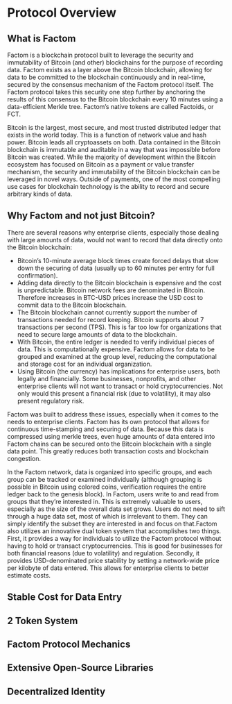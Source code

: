 # Protocol Overview

## What is Factom

Factom is a blockchain protocol built to leverage the security and immutability of Bitcoin \(and other\) blockchains for the purpose of recording data. Factom exists as a layer above the Bitcoin blockchain, allowing for data to be committed to the blockchain continuously and in real-time, secured by the consensus mechanism of the Factom protocol itself. The Factom protocol takes this security one step further by anchoring the results of this consensus to the Bitcoin blockchain every 10 minutes using a data-efficient Merkle tree. Factom’s native tokens are called Factoids, or FCT.

Bitcoin is the largest, most secure, and most trusted distributed ledger that exists in the world today. This is a function of network value and hash power. Bitcoin leads all cryptoassets on both. Data contained in the Bitcoin blockchain is immutable and auditable in a way that was impossible before Bitcoin was created. While the majority of development within the Bitcoin ecosystem has focused on Bitcoin as a payment or value transfer mechanism, the security and immutability of the Bitcoin blockchain can be leveraged in novel ways. Outside of payments, one of the most compelling use cases for blockchain technology is the ability to record and secure arbitrary kinds of data.  


## **Why Factom and not just Bitcoin?** 

There are several reasons why enterprise clients, especially those dealing with large amounts of data, would not want to record that data directly onto the Bitcoin blockchain:

* Bitcoin’s 10-minute average block times create forced delays that slow down the securing of data \(usually up to 60 minutes per entry for full confirmation\).
* Adding data directly to the Bitcoin blockchain is expensive and the cost is unpredictable. Bitcoin network fees are denominated in Bitcoin. Therefore increases in BTC-USD prices increase the USD cost to commit data to the Bitcoin blockchain.
* The Bitcoin blockchain cannot currently support the number of transactions needed for record keeping. Bitcoin supports about 7 transactions per second \(TPS\). This is far too low for organizations that need to secure large amounts of data to the blockchain.
* With Bitcoin, the entire ledger is needed to verify individual pieces of data. This is computationally expensive. Factom allows for data to be grouped and examined at the group level, reducing the computational and storage cost for an individual organization.
* Using Bitcoin \(the currency\) has implications for enterprise users, both legally and financially. Some businesses, nonprofits, and other enterprise clients will not want to transact or hold cryptocurrencies. Not only would this present a financial risk \(due to volatility\), it may also present regulatory risk.

Factom was built to address these issues, especially when it comes to the needs to enterprise clients. Factom has its own protocol that allows for continuous time-stamping and securing of data. Because this data is compressed using merkle trees, even huge amounts of data entered into Factom chains can be secured onto the Bitcoin blockchain with a single data point. This greatly reduces both transaction costs and blockchain congestion.

In the Factom network, data is organized into specific groups, and each group can be tracked or examined individually \(although grouping is possible in Bitcoin using colored coins, verification requires the entire ledger back to the genesis block\). In Factom, users write to and read from groups that they’re interested in. This is extremely valuable to users, especially as the size of the overall data set grows. Users do not need to sift through a huge data set, most of which is irrelevant to them. They can simply identify the subset they are interested in and focus on that.Factom also utilizes an innovative dual token system that accomplishes two things. First, it provides a way for individuals to utilize the Factom protocol without having to hold or transact cryptocurrencies. This is good for businesses for both financial reasons \(due to volatility\) and regulation. Secondly, it provides USD-denominated price stability by setting a network-wide price per kilobyte of data entered. This allows for enterprise clients to better estimate costs.

## Stable Cost for Data Entry



## 2 Token System



## Factom Protocol Mechanics



## Extensive Open-Source Libraries 



## Decentralized Identity



